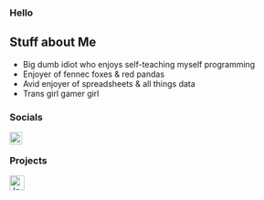 ### Hello

## Stuff about Me
- Big dumb idiot who enjoys self-teaching myself programming
- Enjoyer of fennec foxes & red pandas
- Avid enjoyer of spreadsheets & all things data
- Trans girl gamer girl

### Socials

[<img align="left" alt="Keybase" width="22px" src="https://github.com/JessicaThePrincess/JessicaThePrincess/blob/master/assets/keybase.png" />][keybase]

<br />

### Projects

[<img align="left" alt="JavaScript" width="26px" src="https://github.com/JessicaThePrincess/JessicaThePrincess/blob/master/assets/javascript.png" />][jsprojects]

<br />
<br />

[keybase]: https://keybase.io/fulltimewife
[jsprojects]: https://github.com/HeadpatGang
